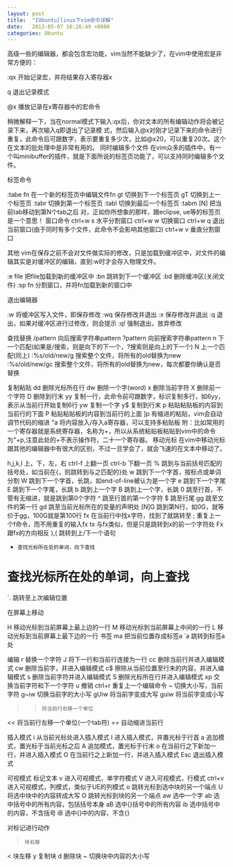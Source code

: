 ```yaml
---
layout: post
title:  "[Ubuntu]linux下vim命令详解"
date:   2013-05-07 16:26:49 +0800
categories: Ubuntu
---
```


高级一些的编辑器，都会包含宏功能，vim当然不能缺少了，在vim中使用宏是非常方便的：

:qx     开始记录宏，并将结果存入寄存器x

q     退出记录模式

@x     播放记录在x寄存器中的宏命令

稍微解释一下，当在normal模式下输入:qx后，你对文本的所有编辑动作将会被记录下来，再次输入q即退出了记录模
式，然后输入@x对刚才记录下来的命令进行重复，此命令后可跟数字，表示要重复多少次，比如@x20，可以重复20次。这个在文本的批处理中是非常有用的。
同时编辑多个文件
在vim众多的插件中，有一个叫minibuffer的插件，就是下面所说的标签页功能了，可以支持同时编辑多个文件。


标签命令

:tabe fn     在一个新的标签页中编辑文件fn
gt     切换到下一个标签页
gT     切换到上一个标签页
:tabr     切换到第一个标签页
:tabl     切换到最后一个标签页
:tabm [N]     把当前tab移动到第N个tab之后
对，正如你所想象的那样，跟eclipse, ue等的标签页是一个意思！
窗口命令
ctrl+w s     水平分割窗口
ctrl+w w     切换窗口
ctrl+w q     退出当前窗口(由于同时有多个文件，此命令不会影响其他窗口)
ctrl+w v     垂直分割窗口

其他
vim在保存之前不会对文件做实际的修改，只是加载到缓冲区中，对文件的编辑其实是对缓冲区的编辑，直到:w时才会存入物理文件。

:e file     把file加载到新的缓冲区中
:bn     跳转到下一个缓冲区
:bd     删除缓冲区(关闭文件)
:sp fn     分割窗口，并将fn加载到新的窗口中

退出编辑器

:w     将缓冲区写入文件，即保存修改
:wq     保存修改并退出
:x     保存修改并退出
:q     退出，如果对缓冲区进行过修改，则会提示
:q!     强制退出，放弃修改

查找替换
/pattern     向后搜索字符串pattern
?pattern     向前搜索字符串pattern
n     下一个匹配(如果是/搜索，则是向下的下一个，?搜索则是向上的下一个)
N     上一个匹配(同上)
:%s/old/new/g     搜索整个文件，将所有的old替换为new
:%s/old/new/gc     搜索整个文件，将所有的old替换为new，每次都要你确认是否替换

复制粘贴
dd     删除光标所在行
dw     删除一个字(word)
x     删除当前字符
X     删除前一个字符
D     删除到行末
yy     复制一行，此命令前可跟数字，标识复制多行，如6yy，表示从当前行开始复制6行
yw     复制一个字
y$     复制到行末
p     粘贴粘贴板的内容到当前行的下面
P     粘贴粘贴板的内容到当前行的上面
]p     有缩进的粘贴，vim会自动调节代码的缩进
"a     将内容放入/存入a寄存器，可以支持多粘贴板
附：比如常用的一个寄存器就是系统寄存器，名称为+，所以从系统粘贴板粘贴到vim中的命令为"+p,注意此处的+不表示操作符，二十一个寄存器。
移动光标
在vim中移动光标跟其他的编辑器中有很大的区别，不过一旦学会了，就会飞速的在文本中移动了。

h,j,k,l     上，下，左，右
ctrl-f     上翻一页
ctrl-b     下翻一页
%     跳到与当前括号匹配的括号处，如当前在{，则跳转到与之匹配的}处
w     跳到下一个字首，按标点或单词分割
W     跳到下一个字首，长跳，如end-of-line被认为是一个字
e     跳到下一个字尾
E     跳到下一个字尾，长跳
b     跳到上一个字
B     跳到上一个字，长跳
0     跳至行首，不管有无缩进，就是跳到第0个字符
^     跳至行首的第一个字符
$     跳至行尾
gg     跳至文件的第一行
gd     跳至当前光标所在的变量的声明处
[N]G     跳到第N行，如0G，就等价于gg，100G就是第100行
fx     在当前行中找x字符，找到了就跳转至
;     重复上一个f命令，而不用重复的输入fx
tx     与fx类似，但是只是跳转到x的前一个字符处
Fx     跟fx的方向相反
),(     跳转到上/下一个语句
*     查找光标所在处的单词，向下查找
#     查找光标所在处的单词，向上查找
`.     跳转至上次编辑位置

在屏幕上移动

H     移动光标到当前屏幕上最上边的一行
M     移动光标到当前屏幕上中间的一行
L     移动光标到当前屏幕上最下边的一行
书签
ma     把当前位置存成标签a
`a     跳转到标签a处

编辑
r     替换一个字符
J     将下一行和当前行连接为一行
cc     删除当前行并进入编辑模式
cw     删除当前字，并进入编辑模式
c$     擦除从当前位置至行末的内容，并进入编辑模式
s     删除当前字符并进入编辑模式
S     删除光标所在行并进入编辑模式
xp     交换当前字符和下一个字符
u     撤销
ctrl+r   重复上一个编辑命令
~     切换大小写，当前字符
g~iw     切换当前字的大小写
gUiw     将当前字变成大写
guiw     将当前字变成小写
>>     将当前行右移一个单位
<<     将当前行左移一个单位(一个tab符)
==     自动缩进当前行

插入模式
i     从当前光标处进入插入模式
I     进入插入模式，并置光标于行首
a     追加模式，置光标于当前光标之后
A     追加模式，置光标于行末
o     在当前行之下新加一行，并进入插入模式
O     在当前行之上新加一行，并进入插入模式
Esc     退出插入模式


可视模式
标记文本
v     进入可视模式，单字符模式
V     进入可视模式，行模式
ctrl+v     进入可视模式，列模式，类似于UE的列模式
o     跳转光标到选中块的另一个端点
U     将选中块中的内容转成大写
O     跳转光标到块的另一个端点
aw     选中一个字
ab     选中括号中的所有内容，包括括号本身
aB     选中{}括号中的所有内容
ib     选中括号中的内容，不含括号
iB     选中{}中的内容，不含{}

对标记进行动作
>     块右移
<     块左移
y     复制块
d     删除块
~     切换块中内容的大小写